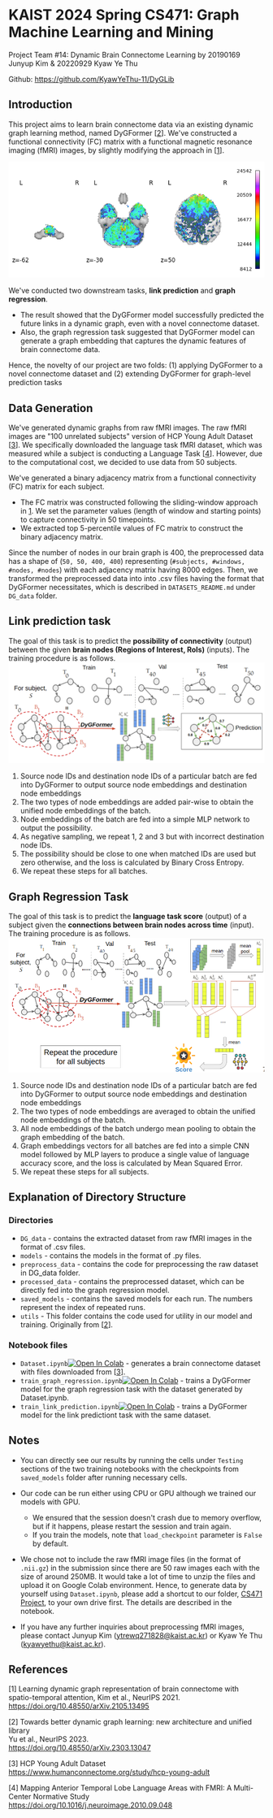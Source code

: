 # KAIST 2024 Spring CS471: Graph Machine Learning and Mining
Project Team #14: Dynamic Brain Connectome Learning by 20190169 Junyup Kim & 20220929 Kyaw Ye Thu

Github: https://github.com/KyawYeThu-11/DyGLib

## Introduction
This project aims to learn brain connectome data via an existing dynamic graph learning method, named DyGFormer [[2](#2)]. We've constructed a functional connectivity (FC) matrix with a functional magnetic resonance imaging (fMRI) images, by slightly modifying the approach in [[1](#1)].

![](./figures/rois.png)

We've conducted two downstream tasks, **link prediction** and **graph regression**.  
- The result showed that the DyGFormer model successfully predicted the future links in a dynamic graph, even with a novel connectome dataset.  
- Also, the graph regression task suggested that DyGFormer model can generate a graph embedding that captures the dynamic features of brain connectome data. 

Hence, the novelty of our project are two folds: (1) applying DyGFormer to a novel connectome dataset and (2) extending DyGFormer for graph-level prediction tasks

## Data Generation
We've generated dynamic graphs from raw fMRI images. The raw fMRI images are "100 unrelated subjects" version of HCP Young Adult Dataset [[3](#3)]. We specifically downloaded the language task fMRI dataset, which was measured while a subject is conducting a Language Task [[4](#4)]. However, due to the computational cost, we decided to use data from 50 subjects.  

We've generated a binary adjacency matrix from a functional connectivity (FC) matrix for each subject. 
- The FC matrix was constructed following the sliding-window approach in [1](#1). We set the parameter values (length of window and starting points) to capture connectivity in 50 timepoints. 
- We extracted top 5-percentile values of FC matrix to construct the binary adjacency matrix. 

Since the number of nodes in our brain graph is 400, the preprocessed data has a shape of (`50, 50, 400, 400`) representing (`#subjects, #windows, #nodes, #nodes`) with each adjacency matrix having 8000 edges. Then, we transformed the preprocessed data into into .csv files having the format that DyGFormer necessitates, which is described in `DATASETS_README.md` under `DG_data` folder.


## Link prediction task
The goal of this task is to predict the **possibility of connectivity** (output) between the given **brain nodes (Regions of Interest, RoIs)** (inputs). The training procedure is as follows.
![link-prediction](./figures/link-prediction.png)
1. Source node IDs and destination node IDs of a particular batch are fed into DyGFormer to output source node embeddings and destination node embeddings
2. The two types of node embeddings are added pair-wise to obtain the unified node embeddings of the batch.
3. Node embeddings of the batch are fed into a simple MLP network to output the possibility.
4. As negative sampling, we repeat 1, 2 and 3 but with incorrect destination node IDs.
5. The possibility should be close to one when matched IDs are used but zero otherwise, and the loss is calculated by Binary Cross Entropy.
6. We repeat these steps for all batches.


## Graph Regression Task
The goal of this task is to predict the **language task score** (output) of a subject given the **connections between brain nodes across time** (input). The training procedure is as follows.
![graph-regression](./figures/graph-regression.png)
1. Source node IDs and destination node IDs of a particular batch are fed into DyGFormer to output source node embeddings and destination node embeddings
2. The two types of node embeddings are averaged to obtain the unified node embeddings of the batch.
2. All node embeddings of the batch undergo mean pooling to obtain the graph embedding of the batch.
3. Graph embeddings vectors for all batches are fed into a simple CNN model followed by MLP layers to produce a single value of language accuracy score, and the loss is calculated by Mean Squared Error.
4. We repeat these steps for all subjects.


## Explanation of Directory Structure
### Directories
- `DG_data` - contains the extracted dataset from raw fMRI images in the format of .csv files.  
- `models` - contains the models in the format of .py files.  
- `preprocess_data` - contains the code for preprocessing the raw dataset in DG_data folder.  
- `processed_data` - contains the preprocessed dataset, which can be directly fed into the graph regression model.
- `saved_models` - contains the saved models for each run. The numbers represent the index of repeated runs.  
- `utils` - This folder contains the code used for utility in our model and training. Originally from [[2](#2)].  

### Notebook files
- `Dataset.ipynb`[![Open In Colab](https://colab.research.google.com/assets/colab-badge.svg)](https://colab.research.google.com/drive/1p_sPPzM1iGggJY3ybhKbegV09Hk7zxzp?ouid=108513234514253875733&usp=drive_link) - generates a brain connectome dataset with files downloaded from [[3](#3)].  
- `train_graph_regression.ipynb`[![Open In Colab](https://colab.research.google.com/assets/colab-badge.svg)](https://colab.research.google.com/drive/10yn3wVxteUz_IbPmeqULnYEp85gwH_Ho?usp=sharing) - trains a DyGFormer model for the graph regression task with the dataset generated by Dataset.ipynb.  
- `train_link_prediction.ipynb`[![Open In Colab](https://colab.research.google.com/assets/colab-badge.svg)](https://colab.research.google.com/drive/1bPgCH95S6TAcPLajBXn31wU44-e2URrW?ouid=108513234514253875733&usp=drive_link) - trains a DyGFormer model for the link predictiont task with the same dataset.  



## Notes
- You can directly see our results by running the cells under `Testing` sections of the two training notebooks with the checkpoints from `saved_models` folder after running necessary cells. 
- Our code can be run either using CPU or GPU although we trained our models with GPU. 
    - We ensured that the session doesn't crash due to memory overflow, but if it happens, please restart the session and train again.
    - If you train the models, note that `load_checkpoint` parameter is `False` by default. 

- We chose not to include the raw fMRI image files (in the format of `.nii.gz`) in the submission since there are 50 raw images each with the size of around 250MB. It would take a lot of time to unzip the files and upload it on Google Colab environment. Hence, to generate data by yourself using `Dataset.ipynb`, please add a shortcut to our folder, [CS471 Project](https://drive.google.com/drive/folders/1VMn57KmlJ20DlviBlGufDC7vgdWIR9ni?usp=sharing), to your own drive first. The details are described in the notebook.  

- If you have any further inquiries about preprocessing fMRI images, please contact Junyup Kim (ytrewq271828@kaist.ac.kr) or Kyaw Ye Thu (kyawyethu@kaist.ac.kr).  

## References
[<a name="1">1</a>] Learning dynamic graph representation of brain connectome with spatio-temporal attention, Kim et al., NeurIPS 2021.   
https://doi.org/10.48550/arXiv.2105.13495  

[<a name="2">2</a>] Towards better dynamic graph learning: new architecture and unified library  
Yu et al., NeurIPS 2023.  
https://doi.org/10.48550/arXiv.2303.13047  

[<a name="3">3</a>] HCP Young Adult Dataset  
https://www.humanconnectome.org/study/hcp-young-adult  

[<a name="4">4</a>] Mapping Anterior Temporal Lobe Language Areas with FMRI: A Multi-Center Normative Study  
https://doi.org/10.1016/j.neuroimage.2010.09.048  

